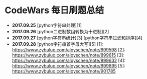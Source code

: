 # CodeWars 每日刷题总结
- **2017.09.25**
[python字符串处理][1]
- **2017.09.26**
[python二进制数组转换为十进制][2]
- **2017.09.27**
[python字符串统计][3]
[python字符串过滤和排序][4]
- **2017.09.28**
[python字符串首字母大写][5]
[1]: https://www.zybuluo.com/aloyschen/note/899598
[2]: https://www.zybuluo.com/aloyschen/note/899615
[3]: https://www.zybuluo.com/aloyschen/note/899632
[4]: https://www.zybuluo.com/aloyschen/note/899895
[5]: https://www.zybuluo.com/aloyschen/note/901785
